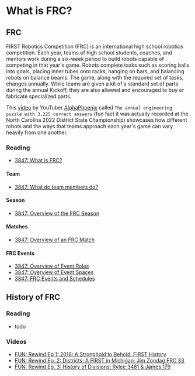 # What is FRC? <br>

## FRC <br>

FIRST Robotics Competition (FRC) is an international high school robotics competition. Each year, teams of high school students, coaches, and mentors work during a six-week period to build robots capable of competing in that year's game. Robots complete tasks such as scoring balls into goals, placing inner tubes onto racks, hanging on bars, and balancing robots on balance beams. The game, along with the required set of tasks, changes annually. While teams are given a kit of a standard set of parts during the annual Kickoff, they are also allowed and encouraged to buy or fabricate specialized parts.

This [video](https://youtu.be/BycqWYE3Ais?si=CsRCYG96PdMLrEDS) by YouTuber [AlphaPhoenix](https://www.youtube.com/@AlphaPhoenixChannel) called `The annual engineering puzzle with 3,225 correct answers` (fun fact it was actually recorded at the North Carolina 2022 District State Championship) showcases how different robots and the ways that teams approach each year's game can vary heavily from one another.

### Reading <br>
- [3847: What is FRC?](https://docs.google.com/presentation/d/1HGakEB6jhE4WON5OCA4wB5tr2pTyJo5cIO3TNS4YmfQ/edit#slide=id.p)

#### Team <br>
- [3847: What do team members do?](https://docs.google.com/presentation/d/18Fr4QmS6rOxqoddjLKZGzSCux0cxKXEHT2bzUbY-9hg/edit#slide=id.p)

#### Season <br>
- [3847: Overview of the FRC Season](https://docs.google.com/presentation/d/1xvIdwgxoRYlTBWNeqGEZYixfZXEcKWv_bylh1rgKrRA/edit#slide=id.p)

#### Matches <br>
- [3847: Overview of an FRC Match](https://docs.google.com/presentation/d/1jPFXx0TCvr-v38pG0xDcigvPM-IFn8mhJMCEbc9YXjo/edit#slide=id.p)

#### FRC Events <br>
- [3847: Overview of Event Roles](https://docs.google.com/presentation/d/1Ha1-pNINgd1y6nEGwgbh5Ph8EP1f9vNzW0ihRJwYALE/edit#slide=id.p)
- [3847: Overview of Event Spaces](https://docs.google.com/presentation/d/163wJSkv_EVGMdBjPvnhRsz8-rD1zxPtc7kW72tBlQgs/edit#slide=id.p)
- [3847: FRC Events and Schedules](https://docs.google.com/document/d/e/2PACX-1vQk_ghFBN7682QI_17lbBCx8V_RXNomQRR7er-UIzlllsbdpO4RWOQAVnGFZAEypeNm2grS2G9oxFMp/pub)

## History of FRC <br>

### Reading <br>
- todo

### Videos <br>
- [FUN: Rewind Ep 1: 2016: A Stronghold to Behold: FIRST History](https://youtu.be/fnFCz8LNDoM?si=JWvoqszKYGZtKSPf)
- [FUN: Rewind Ep. 2: Districts: A FIRST in Michigan: Jim Zondag FRC 33](https://www.youtube.com/watch?v=QtrJ7ROboXA)
- [FUN: Rewind Ep. 3: History of Divisions: Rylee 3481 & James 179](https://youtu.be/xdBq2ou9lNQ?si=_YfyXvxzwxTMOYEV)


